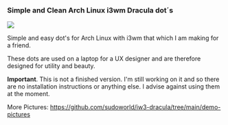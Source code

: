 ### Simple and Clean Arch Linux i3wm Dracula dot´s

![](https://archlinux-ultras.de/img/demo-dracula.jpg)

Simple and easy dot's for Arch Linux with i3wm that which I am making for a friend.

These dots are used on a laptop for a UX designer and are therefore designed for utility and beauty.

**Important**. This is not a finished version. I'm still working on it and so there are no installation instructions or anything else. I advise against using them at the moment.

More Pictures: https://github.com/sudoworld/iw3-dracula/tree/main/demo-pictures
